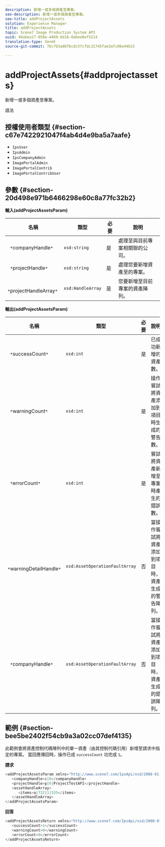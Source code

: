 ```yaml
---
description: 新增一或多個資產至專案。
seo-description: 新增一或多個資產至專案。
seo-title: addProjectAssets
solution: Experience Manager
title: addProjectAssets
topic: Scene7 Image Production System API
uuid: 48abea17-058e-4469-bb16-0abee8ef5214
translation-type: tm+mt
source-git-commit: 7bc7b3a86fbcdc57cfdc31745fae3afc06e44b15

---
```



# addProjectAssets{#addprojectassets}

新增一或多個資產至專案。

語法

## 授權使用者類型 {#section-c67e7422921047f4ab4d4e9ba5a7aafe}

* `IpsUser`
* `IpsAdmin`
* `IpsCompanyAdmin`
* `ImagePortalAdmin`
* `ImagePortalContrib`
* `ImagePortalContribUser`

## 參數 {#section-20d498e971b6466298e60c8a77fc32b2}

**輸入(addProjectAssetsParam)**

| 名稱 | 類型 | 必要 | 說明 |
|---|---|---|---|
| ` *`companyHandle`*` | `xsd:string` | 是 | 處理至與目前專案相關聯的公司。 |
| ` *`projectHandle`*` | `xsd:string` | 是 | 處理您要新增資產至的專案。 |
| ` *`projectHandleArray`*` | `xsd:HandleArray` | 是 | 您要新增至目前專案的資產陣列。 |

**輸出(addProjectAssetsParam)**

| 名稱 | 類型 | 必要 | 說明 |
|---|---|---|---|
| ` *`successCount`*` | `xsd:int` | 是 | 已成功新增的資產數。 |
| ` *`warningCount`*` | `xsd:int` | 是 | 操作嘗試將資產添加到項目時生成的警告數。 |
| ` *`errorCount`*` | `xsd:int` | 是 | 嘗試將資產新增至專案時產生的錯誤數。 |
| ` *`warningDetailHandle`*` | `xsd:AssetOperationFaultArray` | 否 | 當操作嘗試將資產添加到項目時，資產生成的警告陣列。 |
| ` *`companyHandle`*` | `xsd:AssetOperationFaultArray` | 否 | 當操作嘗試將資產添加到項目時，資產生成的錯誤陣列。 |

## 範例 {#section-bee5be2402f54cb9a3a02cc07def4135}

此範例會將資產控制代碼陣列中的單一資產（由其控制代碼引用）新增至請求中指定的專案。 當回應傳回時，操作已成 `successCount` 功完成 `1`。

**請求**

```java
<addProjectAssetsParam xmlns="http://www.scene7.com/IpsApi/xsd/2008-01-15">
   <companyHandle>c|6</companyHandle>
   <projectHandle>p|6|ProjectTestAPI</projectHandle>
   <assetHandleArray>
      <items>a|732|1|535</items>
   </assetHandleArray>
</addProjectAssetsParam>
```

**回答**

```java
<addProjectAssetsReturn xmlns="http://www.scene7.com/IpsApi/xsd/2008-01-15">
   <successCount>1</successCount>
   <warningCount>0</warningCount>
   <errorCount>0</errorCount>
</addProjectAssetsReturn>
```

